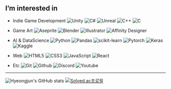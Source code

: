 ## I’m interested in

- Indie Game Development
![Unity](https://img.shields.io/badge/Unity-000000?sytle=flat-square&logo=Unity&logoColor=white)
![C#](https://img.shields.io/badge/CSharp-239120?sytle=flat-square&logo=CSharp&logoColor=white)
![Unreal](https://img.shields.io/badge/UnrealEngine-0E1128?sytle=flat-square&logo=UnrealEngine&logoColor=white)
![C++](https://img.shields.io/badge/C++-00599C?sytle=flat-square&logo=C++&logoColor=white)
![C](https://img.shields.io/badge/C-A8B9CC?sytle=flat-square&logo=C&logoColor=white)

- Game Art
![Aseprite](https://img.shields.io/badge/Aseprite-7D929E?sytle=flat-square&logo=Aseprite&logoColor=white)
![Blender](https://img.shields.io/badge/Blender-F5792A?sytle=flat-square&logo=Blender&logoColor=white)
![Illustrator](https://img.shields.io/badge/AdobeIllustrator-FF9A00?sytle=flat-square&logo=AdobeIllustrator&logoColor=white)
![Affinity Designer](https://img.shields.io/badge/AffinityDesigner-1B72BE?sytle=flat-square&logo=AffinityDesigner&logoColor=white)

- AI & DataScience
![Python](https://img.shields.io/badge/Python-3776AB?sytle=flat-square&logo=Python&logoColor=white)
![Pandas](https://img.shields.io/badge/pandas-150458?sytle=flat-square&logo=pandas&logoColor=white)
![scikit-learn](https://img.shields.io/badge/scikitlearn-F7931E?sytle=flat-square&logo=scikit-learn&logoColor=white)
![Pytorch](https://img.shields.io/badge/PyTorch-EE4C2C?sytle=flat-square&logo=PyTorch&logoColor=white)
![Keras](https://img.shields.io/badge/Keras-D00000?sytle=flat-square&logo=Keras&logoColor=white)
![Kaggle](https://img.shields.io/badge/Kaggle-20BEFF?sytle=flat-square&logo=Kaggle&logoColor=white)

- Web
![HTML5](https://img.shields.io/badge/HTML5-E34F26?sytle=flat-square&logo=HTML5&logoColor=white)
![CSS3](https://img.shields.io/badge/CSS3-1572B6?sytle=flat-square&logo=CSS3&logoColor=white)
![JavaScript](https://img.shields.io/badge/JavaScript-F7DF1E?sytle=flat-square&logo=JavaScript&logoColor=white)
![React](https://img.shields.io/badge/React-61DAFB?sytle=flat-square&logo=React&logoColor=white)

- Etc
![Git](https://img.shields.io/badge/Git-F05032?sytle=flat-square&logo=Git&logoColor=white)
![Github](https://img.shields.io/badge/GitHub-181717?sytle=flat-square&logo=GitHub&logoColor=white)
![Discord](https://img.shields.io/badge/Discord-61DAFB?sytle=flat-square&logo=Discord&logoColor=white)
![Youtube](https://img.shields.io/badge/YouTube-FF0000?sytle=flat-square&logo=YouTube&logoColor=white)

---
![Hyeongjun's GitHub stats](https://github-readme-stats.vercel.app/api?username=cherub8128&show_icons=true&theme=radical)
[![Solved.ac프로필](http://mazassumnida.wtf/api/v2/generate_badge?boj=cherub8128)](https://solved.ac/cherub8128)
